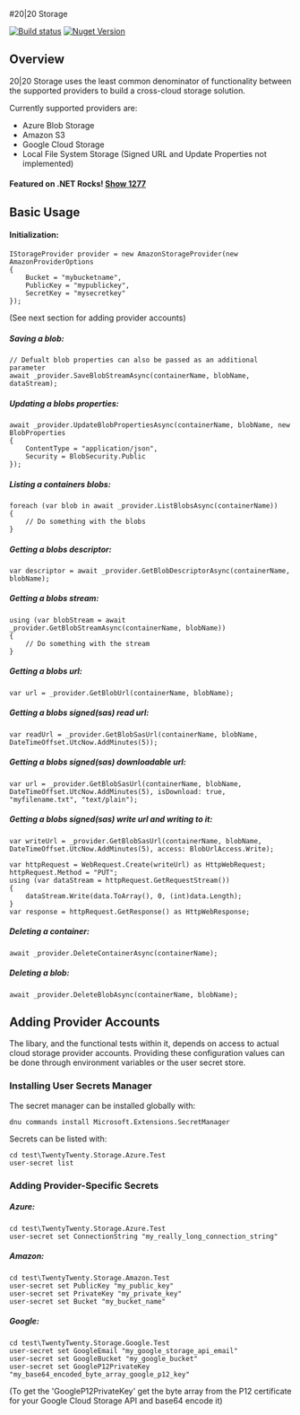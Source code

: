 #20|20 Storage

[![Build status](https://ci.appveyor.com/api/projects/status/0ss5kpj5gy739vwx/branch/master?svg=true)](https://ci.appveyor.com/project/2020IP/twentytwenty-storage/branch/master)
[![Nuget Version](https://img.shields.io/nuget/v/TwentyTwenty.Storage.svg)](https://www.nuget.org/packages/TwentyTwenty.Storage/)

<!--TravisCI: [![Build Status](https://travis-ci.org/2020IP/TwentyTwenty.Storage.svg)](https://travis-ci.org/2020IP/TwentyTwenty.Storage)-->

## Overview

20|20 Storage uses the least common denominator of functionality between the supported providers to build a cross-cloud storage solution.

Currently supported providers are:
* Azure Blob Storage
* Amazon S3
* Google Cloud Storage
* Local File System Storage (Signed URL and Update Properties not implemented)

#### Featured on .NET Rocks! [Show 1277](https://www.dotnetrocks.com/?show=1277)

## Basic Usage

#### Initialization:
```
IStorageProvider provider = new AmazonStorageProvider(new AmazonProviderOptions
{
    Bucket = "mybucketname",
    PublicKey = "mypublickey",
    SecretKey = "mysecretkey"
});
```
(See next section for adding provider accounts)

##### Saving a blob:
```
// Defualt blob properties can also be passed as an additional parameter
await _provider.SaveBlobStreamAsync(containerName, blobName, dataStream);
```

##### Updating a blobs properties:
```
await _provider.UpdateBlobPropertiesAsync(containerName, blobName, new BlobProperties
{
    ContentType = "application/json",
    Security = BlobSecurity.Public
});
```

##### Listing a containers blobs:
```
foreach (var blob in await _provider.ListBlobsAsync(containerName))
{
    // Do something with the blobs
}
```

##### Getting a blobs descriptor:
```
var descriptor = await _provider.GetBlobDescriptorAsync(containerName, blobName);
```

##### Getting a blobs stream:
```
using (var blobStream = await _provider.GetBlobStreamAsync(containerName, blobName))
{
    // Do something with the stream
}
```

##### Getting a blobs url:
```
var url = _provider.GetBlobUrl(containerName, blobName);
```

##### Getting a blobs signed(sas) read url:
```
var readUrl = _provider.GetBlobSasUrl(containerName, blobName, DateTimeOffset.UtcNow.AddMinutes(5));
```

##### Getting a blobs signed(sas) downloadable url:
```
var url = _provider.GetBlobSasUrl(containerName, blobName, DateTimeOffset.UtcNow.AddMinutes(5), isDownload: true, "myfilename.txt", "text/plain");
```

##### Getting a blobs signed(sas) write url and writing to it:
```
var writeUrl = _provider.GetBlobSasUrl(containerName, blobName, DateTimeOffset.UtcNow.AddMinutes(5), access: BlobUrlAccess.Write);

var httpRequest = WebRequest.Create(writeUrl) as HttpWebRequest;
httpRequest.Method = "PUT";
using (var dataStream = httpRequest.GetRequestStream())
{
    dataStream.Write(data.ToArray(), 0, (int)data.Length);
}
var response = httpRequest.GetResponse() as HttpWebResponse;
```

##### Deleting a container:
```
await _provider.DeleteContainerAsync(containerName);
```

##### Deleting a blob:
```
await _provider.DeleteBlobAsync(containerName, blobName);
```

## Adding Provider Accounts

The libary, and the functional tests within it, depends on access to actual cloud storage provider accounts.  Providing these configuration values can be done through environment variables or the user secret store.

### Installing User Secrets Manager
The secret manager can be installed globally with:
```
dnu commands install Microsoft.Extensions.SecretManager
```

Secrets can be listed with:
```
cd test\TwentyTwenty.Storage.Azure.Test
user-secret list
```

### Adding Provider-Specific Secrets

##### Azure:
```
cd test\TwentyTwenty.Storage.Azure.Test
user-secret set ConnectionString "my_really_long_connection_string"
```
##### Amazon:
```
cd test\TwentyTwenty.Storage.Amazon.Test
user-secret set PublicKey "my_public_key"
user-secret set PrivateKey "my_private_key"
user-secret set Bucket "my_bucket_name"
```
##### Google:
```
cd test\TwentyTwenty.Storage.Google.Test
user-secret set GoogleEmail "my_google_storage_api_email"
user-secret set GoogleBucket "my_google_bucket"
user-secret set GoogleP12PrivateKey "my_base64_encoded_byte_array_google_p12_key"
```
(To get the 'GoogleP12PrivateKey' get the byte array from the P12 certificate for your Google Cloud Storage API and base64 encode it)